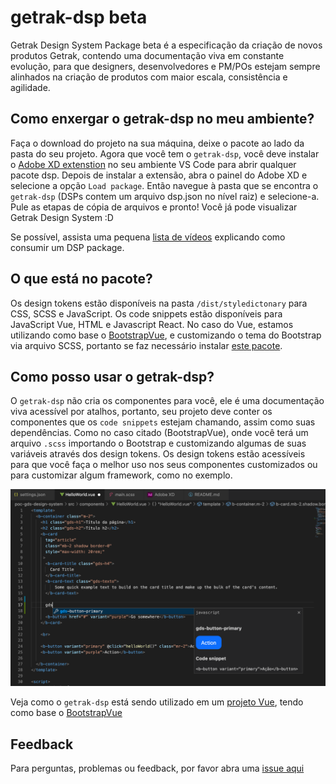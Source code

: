 # getrak-dsp beta
Getrak Design System Package beta é a especificação da criação de novos produtos Getrak, contendo uma documentação viva em constante evolução, para que designers, desenvolvedores e PM/POs estejam sempre alinhados na criação de produtos com maior escala, consistência e agilidade.

## Como enxergar o getrak-dsp no meu ambiente?
Faça o download do projeto na sua máquina, deixe o pacote ao lado da pasta do seu projeto.
Agora que você tem o `getrak-dsp`, você deve instalar o [Adobe XD extenstion](https://marketplace.visualstudio.com/items?itemName=Adobe.xd&ssr=false#overview) no seu ambiente VS Code para abrir qualquer pacote dsp. Depois de instalar a extensão, abra o painel do Adobe XD e selecione a opção `Load package`. Então navegue à pasta que se encontra o `getrak-dsp` (DSPs contem um arquivo dsp.json no nível raiz) e selecione-a. Pule as etapas de cópia de arquivos e pronto! Você já pode visualizar Getrak Design System :D

Se possível, assista uma pequena [lista de vídeos](https://letsxd.com/vscode) explicando como consumir um DSP package.


## O que está no pacote?
Os design tokens estão disponíveis na pasta `/dist/styledictonary` para CSS, SCSS e JavaScript.
Os code snippets estão disponíveis para JavaScript Vue, HTML e Javascript React. No caso do Vue, estamos utilizando como base o [BootstrapVue](https://bootstrap-vue.org/), e customizando o tema do Bootstrap via arquivo SCSS, portanto se faz necessário instalar [este pacote](https://www.npmjs.com/package/bootstrap-vue).


## Como posso usar o getrak-dsp?
O `getrak-dsp` não cria os componentes para você, ele é uma documentação viva acessível por atalhos, portanto, seu projeto deve conter os componentes que os `code snippets` estejam chamando, assim como suas dependências. Como no caso citado (BootstrapVue), onde você terá um arquivo `.scss` importando o Bootstrap e customizando algumas de suas variáveis através dos design tokens. Os design tokens estão acessíveis para que você faça o melhor uso nos seus componentes customizados ou para customizar algum framework, como no exemplo.

![Utilização do getrak-dsp](assets/uso-getrak-dsp.png)

Veja como o `getrak-dsp` está sendo utilizado em um [projeto Vue](https://github.com/denysrocha/poc-gds-design-system), tendo como base o [BootstrapVue](https://bootstrap-vue.org/)

## Feedback
Para perguntas, problemas ou feedback, por favor abra uma [issue aqui](https://github.com/denysrocha/getrak-dsp/issues)
